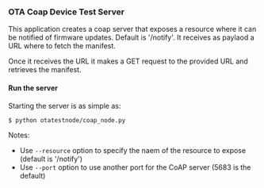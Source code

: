 ### OTA Coap Device Test Server ###

This application creates a coap server that exposes a resource where it can be notified
of firmware updates. Default is '/notify'. It receives as paylaod a URL where to fetch the
manifest.

Once it receives the URL it makes a GET request to the provided URL and retrieves the manifest.

#### Run the server

Starting the server is as simple as:

    $ python otatestnode/coap_node.py

Notes:

- Use `--resource` option to specify the naem of the resource to expose 
  (default is '/notify')
- Use `--port` option to use another port for the CoAP server (5683 is the
  default)